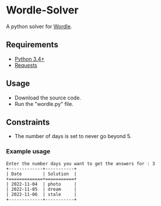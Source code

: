 # Wordle-Solver
A python solver for [Wordle](https://www.nytimes.com/games/wordle/index.html).

## Requirements
  * [Python 3.4+](https://www.python.org/downloads/)
  * [Requests](https://pypi.org/project/requests/)

## Usage
  * Download the source code.
  * Run the "wordle.py" file.

## Constraints
  * The number of days is set to never go beyond 5.

### Example usage
```
Enter the number days you want to get the answers for : 3
+-------------+-----------+
| Date        | Solution  |
+=============+===========+
| 2022-11-04  | photo     |
| 2022-11-05  | dream     |
| 2022-11-06  | stale     |
+-------------+-----------+
```